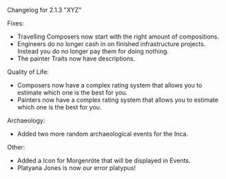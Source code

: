 Changelog for 2.1.3 "XYZ"

Fixes:
- Travelling Composers now start with the right amount of compositions.
- Engineers do no longer cash in on finished infrastructure projects. Instead you do no longer pay them for doing nothing.
- The painter Traits now have descriptions.

Quality of Life:
- Composers now have a complex rating system that allows you to estimate which one is the best for you.
- Painters now have a complex rating system that allows you to estimate which one is the best for you.

Archaeology:
- Added two more random archaeological events for the Inca.

Other:
- Added a Icon for Morgenröte that will be displayed in Events.
- Platyana Jones is now our error platypus!
